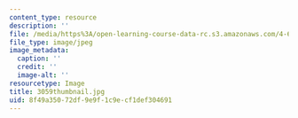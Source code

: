 ```yaml
---
content_type: resource
description: ''
file: /media/https%3A/open-learning-course-data-rc.s3.amazonaws.com/4-614-religious-architecture-and-islamic-cultures-fall-2002/8f49a35072df9e9f1c9ecf1def304691_3059thumbnail.jpg
file_type: image/jpeg
image_metadata:
  caption: ''
  credit: ''
  image-alt: ''
resourcetype: Image
title: 3059thumbnail.jpg
uid: 8f49a350-72df-9e9f-1c9e-cf1def304691
---
```

